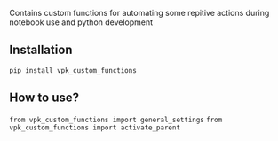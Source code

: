 Contains custom functions for automating some repitive actions during notebook use and python development

## Installation
`pip install vpk_custom_functions`

## How to use?
`from vpk_custom_functions import general_settings`
`from vpk_custom_functions import activate_parent`
